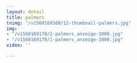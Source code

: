 ```yaml
---
layout: detail
title: palmers
tnimg: "/v1560169160/12-thumbnail-palmers.jpg"
img:
- "/v1560169170/2-palmers_anzeige-1000.jpg"
- "/v1560169170/1-palmers_anzeige-1000.jpg"
video: ''

---
```

